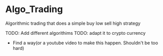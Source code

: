 # Algo_Trading
Algorithmic trading that does a simple buy low sell high strategy

TODO: Add different algorithims
TODO: adapt it to crypto currency
- Find a way(or a youtube video to make this happen. Shouldn't be too hard)
